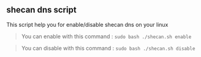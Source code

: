 ## shecan dns script

This script help you for enable/disable shecan dns on your linux

> You can enable with this command : 
> `sudo bash ./shecan.sh enable`

> You can disable with this command : 
> `sudo bash ./shecan.sh disable`


